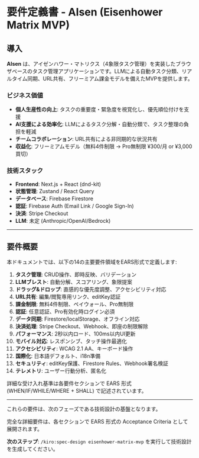 # 要件定義書 - AIsen (Eisenhower Matrix MVP)

## 導入

**AIsen** は、アイゼンハワー・マトリクス（4象限タスク管理）を実装したブラウザベースのタスク管理アプリケーションです。LLMによる自動タスク分類、リアルタイム同期、URL共有、フリーミアム課金モデルを備えたMVPを提供します。

### ビジネス価値
- **個人生産性の向上**: タスクの重要度・緊急度を視覚化し、優先順位付けを支援
- **AI支援による効率化**: LLMによるタスク分解・自動分類で、タスク整理の負担を軽減
- **チームコラボレーション**: URL共有による非同期的な状況共有
- **収益化**: フリーミアムモデル（無料4件制限 → Pro無制限 ¥300/月 or ¥3,000買切）

### 技術スタック
- **Frontend**: Next.js + React (dnd-kit)
- **状態管理**: Zustand / React Query
- **データベース**: Firebase Firestore
- **認証**: Firebase Auth (Email Link / Google Sign-In)
- **決済**: Stripe Checkout
- **LLM**: 未定 (Anthropic/OpenAI/Bedrock)

---

## 要件概要

本ドキュメントでは、以下の14の主要要件領域をEARS形式で定義します:

1. **タスク管理**: CRUD操作、即時反映、バリデーション
2. **LLMブレスト**: 自動分解、スコアリング、象限提案
3. **ドラッグ&ドロップ**: 直感的な優先度調整、アクセシビリティ対応
4. **URL共有**: 編集/閲覧専用リンク、editKey認証
5. **課金制限**: 無料4件制限、ペイウォール、Pro無制限
6. **認証**: 任意認証、Pro有効化時ログイン必須
7. **データ同期**: Firestore/localStorage、オフライン対応
8. **決済処理**: Stripe Checkout、Webhook、即座の制限解除
9. **パフォーマンス**: 2秒以内ロード、100ms以内UI更新
10. **モバイル対応**: レスポンシブ、タッチ操作最適化
11. **アクセシビリティ**: WCAG 2.1 AA、キーボード操作
12. **国際化**: 日本語デフォルト、i18n準備
13. **セキュリティ**: editKey保護、Firestore Rules、Webhook署名検証
14. **テレメトリ**: ユーザー行動分析、匿名化

詳細な受け入れ基準は各要件セクションで EARS 形式 (WHEN/IF/WHILE/WHERE + SHALL) で記述されています。

---

これらの要件は、次のフェーズである技術設計の基盤となります。

完全な詳細要件は、各セクションで EARS 形式の Acceptance Criteria として展開されます。

**次のステップ**: `/kiro:spec-design eisenhower-matrix-mvp` を実行して技術設計を生成してください。
